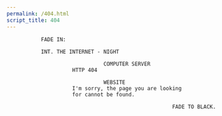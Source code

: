 ```yaml
---
permalink: /404.html
script_title: 404
---
```

               FADE IN:

               INT. THE INTERNET - NIGHT

                                   COMPUTER SERVER
                         HTTP 404

                                   WEBSITE
                         I'm sorry, the page you are looking
                         for cannot be found.

                                                         FADE TO BLACK.
